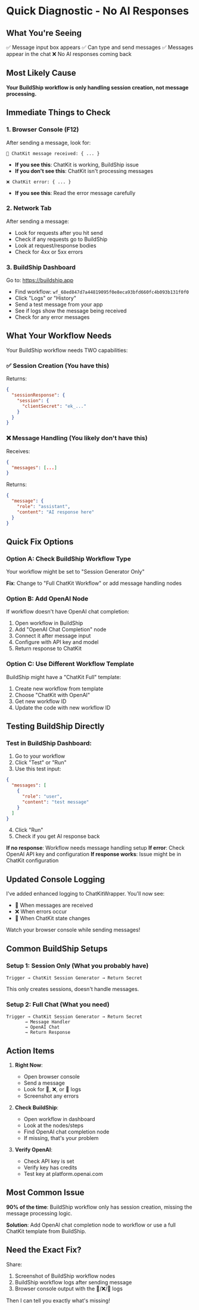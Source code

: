 # Quick Diagnostic - No AI Responses

## What You're Seeing
✅ Message input box appears
✅ Can type and send messages
✅ Messages appear in the chat
❌ No AI responses coming back

## Most Likely Cause
**Your BuildShip workflow is only handling session creation, not message processing.**

## Immediate Things to Check

### 1. Browser Console (F12)
After sending a message, look for:

```
📨 ChatKit message received: { ... }
```
- **If you see this**: ChatKit is working, BuildShip issue
- **If you don't see this**: ChatKit isn't processing messages

```
❌ ChatKit error: { ... }
```
- **If you see this**: Read the error message carefully

### 2. Network Tab
After sending a message:
- Look for requests after you hit send
- Check if any requests go to BuildShip
- Look at request/response bodies
- Check for 4xx or 5xx errors

### 3. BuildShip Dashboard
Go to: https://buildship.app
- Find workflow: `wf_68ed847d7a44819095f0e8eca93bfd660fc4b093b131f0f0`
- Click "Logs" or "History"  
- Send a test message from your app
- See if logs show the message being received
- Check for any error messages

## What Your Workflow Needs

Your BuildShip workflow needs TWO capabilities:

### ✅ Session Creation (You have this)
Returns:
```json
{
  "sessionResponse": {
    "session": {
      "clientSecret": "ek_..."
    }
  }
}
```

### ❌ Message Handling (You likely don't have this)
Receives:
```json
{
  "messages": [...]
}
```

Returns:
```json
{
  "message": {
    "role": "assistant",
    "content": "AI response here"
  }
}
```

## Quick Fix Options

### Option A: Check BuildShip Workflow Type
Your workflow might be set to "Session Generator Only"

**Fix**: Change to "Full ChatKit Workflow" or add message handling nodes

### Option B: Add OpenAI Node
If workflow doesn't have OpenAI chat completion:

1. Open workflow in BuildShip
2. Add "OpenAI Chat Completion" node
3. Connect it after message input
4. Configure with API key and model
5. Return response to ChatKit

### Option C: Use Different Workflow Template
BuildShip might have a "ChatKit Full" template:

1. Create new workflow from template
2. Choose "ChatKit with OpenAI"
3. Get new workflow ID
4. Update the code with new workflow ID

## Testing BuildShip Directly

### Test in BuildShip Dashboard:
1. Go to your workflow
2. Click "Test" or "Run"
3. Use this test input:
```json
{
  "messages": [
    {
      "role": "user",
      "content": "test message"
    }
  ]
}
```
4. Click "Run"
5. Check if you get AI response back

**If no response**: Workflow needs message handling setup
**If error**: Check OpenAI API key and configuration
**If response works**: Issue might be in ChatKit configuration

## Updated Console Logging

I've added enhanced logging to ChatKitWrapper. You'll now see:

- 📨 When messages are received
- ❌ When errors occur  
- 🔄 When ChatKit state changes

Watch your browser console while sending messages!

## Common BuildShip Setups

### Setup 1: Session Only (What you probably have)
```
Trigger → ChatKit Session Generator → Return Secret
```
This only creates sessions, doesn't handle messages.

### Setup 2: Full Chat (What you need)
```
Trigger → ChatKit Session Generator → Return Secret
       → Message Handler
       → OpenAI Chat
       → Return Response
```

## Action Items

1. **Right Now**: 
   - Open browser console
   - Send a message
   - Look for 📨, ❌, or 🔄 logs
   - Screenshot any errors

2. **Check BuildShip**:
   - Open workflow in dashboard
   - Look at the nodes/steps
   - Find OpenAI chat completion node
   - If missing, that's your problem

3. **Verify OpenAI**:
   - Check API key is set
   - Verify key has credits
   - Test key at platform.openai.com

## Most Common Issue

**90% of the time**: BuildShip workflow only has session creation, missing the message processing logic.

**Solution**: Add OpenAI chat completion node to workflow or use a full ChatKit template from BuildShip.

## Need the Exact Fix?

Share:
1. Screenshot of BuildShip workflow nodes
2. BuildShip workflow logs after sending message
3. Browser console output with the 📨/❌/🔄 logs

Then I can tell you exactly what's missing!

